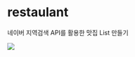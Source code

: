 # restaulant
네이버 지역검색 API를 활용한 맛집 List 만들기

<img src="https://user-images.githubusercontent.com/51894013/197546491-91df230e-64ba-4a98-a605-c5a41761467b.png">
